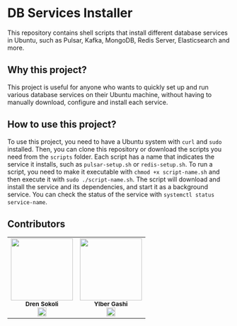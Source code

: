 # DB Services Installer

This repository contains shell scripts that install different database services in Ubuntu, such as Pulsar, Kafka, MongoDB, Redis Server, Elasticsearch and more.

## Why this project?

This project is useful for anyone who wants to quickly set up and run various database services on their Ubuntu machine, without having to manually download, configure and install each service.

## How to use this project?

To use this project, you need to have a Ubuntu system with `curl` and `sudo` installed. Then, you can clone this repository or download the scripts you need from the `scripts` folder. Each script has a name that indicates the service it installs, such as `pulsar-setup.sh` or `redis-setup.sh`. To run a script, you need to make it executable with `chmod +x script-name.sh` and then execute it with `sudo ./script-name.sh`. The script will download and install the service and its dependencies, and start it as a background service. You can check the status of the service with `systemctl status service-name`.

## Contributors

<table>

  <tr>
    <td align="center">
      <img src="https://lh3.googleusercontent.com/a/AAcHTtdajMyHRDlLlen1AWkWzLWtOQ8AHOXi0vZBPvAL" width="140px;" alt=""/>
      <br />
      <sub><b>Dren Sokoli</b></sub>
      <br />
      <a href="https://www.linkedin.com/in/drensokoli/"> <img src="https://upload.wikimedia.org/wikipedia/commons/thumb/c/ca/LinkedIn_logo_initials.png/800px-LinkedIn_logo_initials.png" height="20"></img>
      </a>
    </td>
    <td align="center">
      <img src="https://lh3.googleusercontent.com/a-/AD_cMMSpchbYEYWIPEFu4h69UIwwA4AiwwPw2Il3JE5W" width="140px;" alt=""/>
      <br />
      <sub><b>Ylber Gashi</b></sub>
      <br />
      <a href="https://github.com/ylber-gashi"><img src="https://upload.wikimedia.org/wikipedia/commons/thumb/c/ca/LinkedIn_logo_initials.png/800px-LinkedIn_logo_initials.png" height="20"></a>
    </td>
  </tr>
</table>
